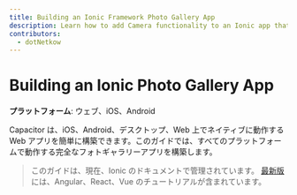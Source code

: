 ```yaml
---
title: Building an Ionic Framework Photo Gallery App
description: Learn how to add Camera functionality to an Ionic app that works on the web, iOS, and Android
contributors:
  - dotNetkow
---
```


# Building an Ionic Photo Gallery App

**プラットフォーム**: ウェブ、iOS、Android

Capacitor は、iOS、Android、デスクトップ、Web 上でネイティブに動作する Web アプリを簡単に構築できます。このガイドでは、すべてのプラットフォームで動作する完全なフォトギャラリーアプリを構築します。

> このガイドは、現在、Ionic のドキュメントで管理されています。 [最新版](https://ionicframework.com/docs/intro/next) には、Angular、React、Vue のチュートリアルが含まれています。
